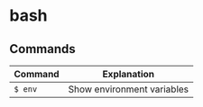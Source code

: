 # bash

## Commands

| Command  | Explanation |
| ------------- | ------------- |
| ```$ env ```  | Show environment variables |
